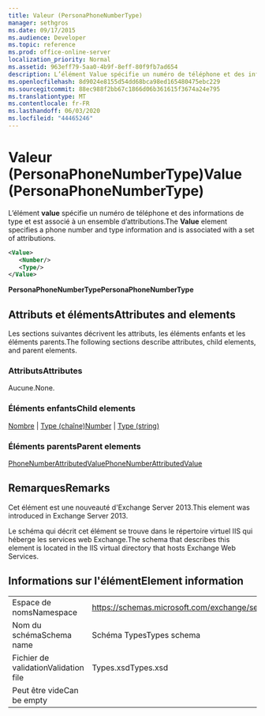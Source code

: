 ```yaml
---
title: Valeur (PersonaPhoneNumberType)
manager: sethgros
ms.date: 09/17/2015
ms.audience: Developer
ms.topic: reference
ms.prod: office-online-server
localization_priority: Normal
ms.assetid: 963eff79-5aa0-4b9f-8eff-80f9fb7ad654
description: L’élément Value spécifie un numéro de téléphone et des informations de type et est associé à un ensemble d’attributions.
ms.openlocfilehash: 8d9024e8155d54dd68bca98ed165480475ebc229
ms.sourcegitcommit: 88ec988f2bb67c1866d06b361615f3674a24e795
ms.translationtype: MT
ms.contentlocale: fr-FR
ms.lasthandoff: 06/03/2020
ms.locfileid: "44465246"
---
```

# <a name="value-personaphonenumbertype"></a><span data-ttu-id="b65d1-103">Valeur (PersonaPhoneNumberType)</span><span class="sxs-lookup"><span data-stu-id="b65d1-103">Value (PersonaPhoneNumberType)</span></span>

<span data-ttu-id="b65d1-104">L’élément **value** spécifie un numéro de téléphone et des informations de type et est associé à un ensemble d’attributions.</span><span class="sxs-lookup"><span data-stu-id="b65d1-104">The **Value** element specifies a phone number and type information and is associated with a set of attributions.</span></span> 
  
```XML
<Value>
   <Number/>
   <Type/>
</Value>
```

<span data-ttu-id="b65d1-105">**PersonaPhoneNumberType**</span><span class="sxs-lookup"><span data-stu-id="b65d1-105">**PersonaPhoneNumberType**</span></span>

## <a name="attributes-and-elements"></a><span data-ttu-id="b65d1-106">Attributs et éléments</span><span class="sxs-lookup"><span data-stu-id="b65d1-106">Attributes and elements</span></span>

<span data-ttu-id="b65d1-107">Les sections suivantes décrivent les attributs, les éléments enfants et les éléments parents.</span><span class="sxs-lookup"><span data-stu-id="b65d1-107">The following sections describe attributes, child elements, and parent elements.</span></span>
  
### <a name="attributes"></a><span data-ttu-id="b65d1-108">Attributs</span><span class="sxs-lookup"><span data-stu-id="b65d1-108">Attributes</span></span>

<span data-ttu-id="b65d1-109">Aucune.</span><span class="sxs-lookup"><span data-stu-id="b65d1-109">None.</span></span>
  
### <a name="child-elements"></a><span data-ttu-id="b65d1-110">Éléments enfants</span><span class="sxs-lookup"><span data-stu-id="b65d1-110">Child elements</span></span>

<span data-ttu-id="b65d1-111">[Nombre](number.md)  |  [Type (chaîne)](type-string.md)</span><span class="sxs-lookup"><span data-stu-id="b65d1-111">[Number](number.md) | [Type (string)](type-string.md)</span></span>
  
### <a name="parent-elements"></a><span data-ttu-id="b65d1-112">Éléments parents</span><span class="sxs-lookup"><span data-stu-id="b65d1-112">Parent elements</span></span>

[<span data-ttu-id="b65d1-113">PhoneNumberAttributedValue</span><span class="sxs-lookup"><span data-stu-id="b65d1-113">PhoneNumberAttributedValue</span></span>](phonenumberattributedvalue.md)
  
## <a name="remarks"></a><span data-ttu-id="b65d1-114">Remarques</span><span class="sxs-lookup"><span data-stu-id="b65d1-114">Remarks</span></span>

<span data-ttu-id="b65d1-115">Cet élément est une nouveauté d'Exchange Server 2013.</span><span class="sxs-lookup"><span data-stu-id="b65d1-115">This element was introduced in Exchange Server 2013.</span></span>
  
<span data-ttu-id="b65d1-116">Le schéma qui décrit cet élément se trouve dans le répertoire virtuel IIS qui héberge les services web Exchange.</span><span class="sxs-lookup"><span data-stu-id="b65d1-116">The schema that describes this element is located in the IIS virtual directory that hosts Exchange Web Services.</span></span>
  
## <a name="element-information"></a><span data-ttu-id="b65d1-117">Informations sur l'élément</span><span class="sxs-lookup"><span data-stu-id="b65d1-117">Element information</span></span>

|||
|:-----|:-----|
|<span data-ttu-id="b65d1-118">Espace de noms</span><span class="sxs-lookup"><span data-stu-id="b65d1-118">Namespace</span></span>  <br/> |https://schemas.microsoft.com/exchange/services/2006/types  <br/> |
|<span data-ttu-id="b65d1-119">Nom du schéma</span><span class="sxs-lookup"><span data-stu-id="b65d1-119">Schema name</span></span>  <br/> |<span data-ttu-id="b65d1-120">Schéma Types</span><span class="sxs-lookup"><span data-stu-id="b65d1-120">Types schema</span></span>  <br/> |
|<span data-ttu-id="b65d1-121">Fichier de validation</span><span class="sxs-lookup"><span data-stu-id="b65d1-121">Validation file</span></span>  <br/> |<span data-ttu-id="b65d1-122">Types.xsd</span><span class="sxs-lookup"><span data-stu-id="b65d1-122">Types.xsd</span></span>  <br/> |
|<span data-ttu-id="b65d1-123">Peut être vide</span><span class="sxs-lookup"><span data-stu-id="b65d1-123">Can be empty</span></span>  <br/> ||
   

